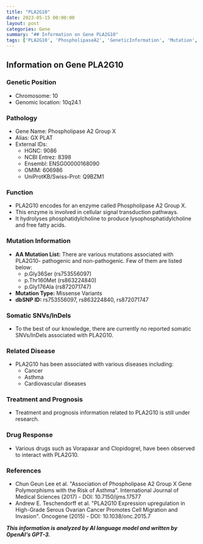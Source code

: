 ```yaml
---
title: "PLA2G10"
date: 2023-05-15 00:00:00
layout: post
categories: Gene
summary: "## Information on Gene PLA2G10"
tags: ['PLA2G10', 'PhospholipaseA2', 'GeneticInformation', 'Mutation', 'Disease', 'DrugResponse', 'Research', 'Enzyme']
---
```


## Information on Gene PLA2G10

### Genetic Position
- Chromosome: 10
- Genomic location: 10q24.1

### Pathology
- Gene Name: Phospholipase A2 Group X
- Alias: GX PLAT
- External IDs:
    - HGNC: 9086
    - NCBI Entrez: 8398
    - Ensembl: ENSG00000168090
    - OMIM: 606986
    - UniProtKB/Swiss-Prot: Q9BZM1 

### Function
- PLA2G10 encodes for an enzyme called Phospholipase A2 Group X.
- This enzyme is involved in cellular signal transduction pathways.
- It hydrolyses phosphatidylcholine to produce lysophosphatidylcholine and free fatty acids.

### Mutation Information
- **AA Mutation List:** There are various mutations associated with PLA2G10- pathogenic and non-pathogenic. Few of them are listed below:
    - p.Gly36Ser (rs753556097)
    - p.Thr160Met (rs863224840)
    - p.Gly176Ala (rs872071747)
- **Mutation Type:** Missense Variants
- **dbSNP ID:** rs753556097, rs863224840, rs872071747

### Somatic SNVs/InDels
- To the best of our knowledge, there are currently no reported somatic SNVs/InDels associated with PLA2G10.

### Related Disease
- PLA2G10 has been associated with various diseases including:
    - Cancer
    - Asthma
    - Cardiovascular diseases

### Treatment and Prognosis
- Treatment and prognosis information related to PLA2G10 is still under research.

### Drug Response
- Various drugs such as Vorapaxar and Clopidogrel, have been observed to interact with PLA2G10.

### References
- Chun Geun Lee et al. "Association of Phospholipase A2 Group X Gene Polymorphisms with the Risk of Asthma". International Journal of Medical Sciences (2017) - DOI:  10.7150/ijms.17577
- Andrew E. Teschendorff et al. "PLA2G10 Expression upregulation in High-Grade Serous Ovarian Cancer Promotes Cell Migration and Invasion". Oncogene (2015) - DOI:  10.1038/onc.2015.7

**_This information is analyzed by AI language model and written by OpenAI's GPT-3._**